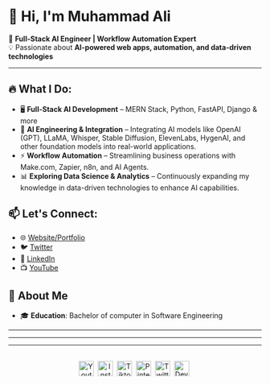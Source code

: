 <!--<img src="./icons/muhammadali-pro-banner.png" alt="Github Banner">-->
# 👋 Hi, I'm Muhammad Ali

🚀 **Full-Stack AI Engineer | Workflow Automation Expert**  
💡 Passionate about **AI-powered web apps, automation, and data-driven technologies**  

---
## 🔥 What I Do:  
- 🖥 **Full-Stack AI Development** – MERN Stack, Python, FastAPI, Django & more  
- 🤖 **AI Engineering & Integration** – Integrating AI models like OpenAI (GPT), LLaMA, Whisper, Stable Diffusion, ElevenLabs, HygenAI, and other foundation models into real-world applications.  
- ⚡ **Workflow Automation** – Streamlining business operations with Make.com, Zapier, n8n, and AI Agents.  
- 📊 **Exploring Data Science & Analytics** – Continuously expanding my knowledge in data-driven technologies to enhance AI capabilities.


## 📫 Let's Connect:  
- 🌐 [Website/Portfolio](#)  
- 🐦 [Twitter](https://twitter.com/aliawanai)  
- 🔗 [LinkedIn](https://linkedin.com/in/aliawanai)  
- 📺 [YouTube](https://youtube.com/@aliawanai)

  
## 🚀 About Me
<ul>
  <li>🎓 <strong>Education</strong>: Bachelor of computer in Software Engineering</li>
  <!--<li>🏢 <strong>Founder</strong> of Techjori LLC: a digital agency specializing in workflow automation, AI Integrations, and email marketing.</li>-->
  <!--<li>⚙️ <strong>Expertise</strong>: Tools like Make, Zapier, and custom backend API development (Node.js, Python) for seamless automation and AI integration.</li>-->
</ul>

---
<!--
## 🛠️ What I do?
<li>Automate repetitive tasks and business processes to improve efficiency.</li>
<li>Integrate AI models and tools to enhance business processes.</li>
<li>Create scalable, custom automation solutions tailored to client needs.</li>
-->

---
<!--
<h2>📫 Let's Connect</h2>
<ul>
  <li><strong>LinkedIn</strong>: <a href="https://www.linkedin.com/in/aliawanai/">@aliawanai</a></li>
  <li><strong>Email</strong>: <a href="mailto:info@muhammadalipro.com">info@muhammadalipro.com</a></li>
  <li><strong>Twitter / X</strong>: <a href="https://x.com/aliawanai">@aliawanai</a></li>
  <li><strong>Techjori Website</strong>: <a href="https://techjori.com">techjori.com</a></li>
</ul>
-->
---


<br/>
<div align="center">
<a href="[https://www.youtube.com/@aliawanai?sub_confirmation=1" target="blank"><img align="center" src="https://cdn.jsdelivr.net/npm/simple-icons@3.0.1/icons/youtube.svg" alt="Youtube Channel" height="30" width="30" /></a>&nbsp;
<a href="https://www.instagram.com/aliawanai/" target="blank"><img align="center" src="https://cdn.jsdelivr.net/npm/simple-icons@3.0.1/icons/instagram.svg" alt="Instagram Profile" height="30" width="30" /></a>&nbsp;
<a href="https://www.tiktok.com/@aliawanai" target="blank"><img align="center" src="https://cdn.jsdelivr.net/npm/simple-icons@3.0.1/icons/tiktok.svg" alt="Tiktok Profile" height="30" width="30" /></a>&nbsp;
<a href="pinterest.com/aliawanai" target="blank"><img align="center" src="https://cdn.jsdelivr.net/npm/simple-icons@3.0.1/icons/pinterest.svg" alt="Pinterest Profile" height="30" width="30" /></a>&nbsp;
<a href="twitter.com/aliawanai" target="blank"><img align="center" src="https://cdn.jsdelivr.net/npm/simple-icons@3.0.1/icons/twitter.svg" alt="Twitter Profile" height="30" width="30" /></a>&nbsp;
<a href="https://dev.to/aliawanai" target="blank"><img align="center" src="https://simpleicons.org/icons/devdotto.svg" alt="Dev.to profile" height="30" width="30" /></a>&nbsp;
</div>
<br/>
